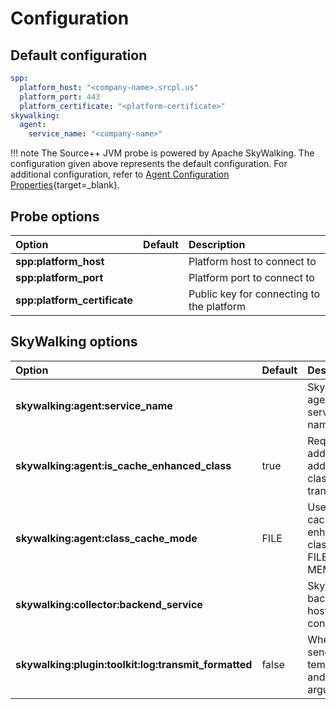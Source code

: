# Configuration

## Default configuration

```yaml
spp:
  platform_host: "<company-name>.srcpl.us"
  platform_port: 443
  platform_certificate: "<platform-certificate>"
skywalking:
  agent:
    service_name: "<company-name>"
```

!!! note
    The Source++ JVM probe is powered by Apache SkyWalking. The configuration given above represents the default
    configuration. For additional configuration, refer to [Agent Configuration Properties](https://skywalking.apache.org/docs/skywalking-java/latest/en/setup/service-agent/java-agent/configurations/){target=_blank}.

## Probe options

| Option                       | Default | Description                               |
|:-----------------------------|---------|:------------------------------------------|
| **spp:platform_host**        |         | Platform host to connect to               |
| **spp:platform_port**        |         | Platform port to connect to               |
| **spp:platform_certificate** |         | Public key for connecting to the platform |

## SkyWalking options

| Option                                               | Default | Description                                      |
|:-----------------------------------------------------|---------|:-------------------------------------------------|
| **skywalking:agent:service_name**                    |         | SkyWalking agent service name                    |
| **skywalking:agent:is_cache_enhanced_class**         | true    | Required to add additional class transformers    |
| **skywalking:agent:class_cache_mode**                | FILE    | Used to cache enhanced classes to FILE or MEMORY |
| **skywalking:collector:backend_service**             |         | SkyWalking backend host to connect to            |
| **skywalking:plugin:toolkit:log:transmit_formatted** | false   | Whether to send logs as template and arguments   |
